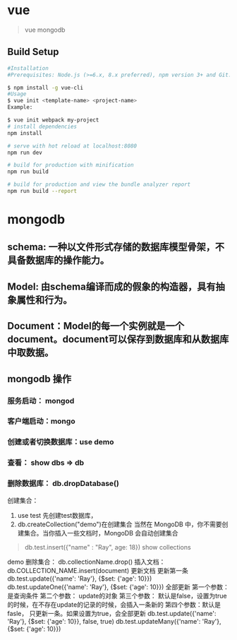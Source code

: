 # vue

> vue mongodb

## Build Setup

``` bash
#Installation
#Prerequisites: Node.js (>=6.x, 8.x preferred), npm version 3+ and Git.

$ npm install -g vue-cli
#Usage
$ vue init <template-name> <project-name>
Example:

$ vue init webpack my-project
# install dependencies
npm install

# serve with hot reload at localhost:8080
npm run dev

# build for production with minification
npm run build

# build for production and view the bundle analyzer report
npm run build --report
```

# mongodb
## schema: 一种以文件形式存储的数据库模型骨架，不具备数据库的操作能力。
## Model: 由schema编译而成的假象的构造器，具有抽象属性和行为。
## Document：Model的每一个实例就是一个document。document可以保存到数据库和从数据库中取数据。

## mongodb 操作
### 服务启动： mongod
### 客户端启动：mongo
### 创建或者切换数据库：use demo
### 查看： show dbs => db
### 删除数据库： db.dropDatabase()

创建集合：
1. use test 先创建test数据库，
2. db.createCollection("demo")在创建集合
当然在 MongoDB 中，你不需要创建集合。当你插入一些文档时，MongoDB 会自动创建集合
> db.test.insert({"name" : "Ray", age: 18})
> show collections

demo
删除集合：
db.collectionName.drop()
插入文档：
db.COLLECTION_NAME.insert(document)
更新文档
更新第一条
db.test.update({'name': 'Ray'}, {$set: {'age': 10}})
db.test.updateOne({'name': 'Ray'}, {$set: {'age': 10}})
全部更新
第一个参数：是查询条件
第二个参数： update的对象
第三个参数： 默认是false，设置为true的时候，在不存在update的记录的时候，会插入一条新的
第四个参数：默认是fasle， 只更新一条。如果设置为true，会全部更新
db.test.update({'name': 'Ray'}, {$set: {'age': 10}}, false, true)
db.test.updateMany({'name': 'Ray'}, {$set: {'age': 10}})
